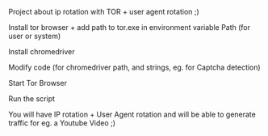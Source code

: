 Project about ip rotation with TOR + user agent rotation ;)

Install tor browser + add path to tor.exe in environment variable Path (for user or system)

Install chromedriver

Modify code (for chromedriver path, and strings, eg. for Captcha detection)

Start Tor Browser

Run the script

You will have IP rotation + User Agent rotation and will be able to generate traffic for eg. a Youtube Video ;)

